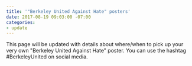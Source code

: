 ```yaml
---
title: '"Berkeley United Against Hate" posters'
date: 2017-08-19 09:03:00 -07:00
categories:
- update
---
```


This page will be updated with details about where/when to pick up your very own "Berkeley United Against Hate" poster. You can use the hashtag #BerkeleyUnited on social media.
